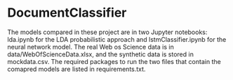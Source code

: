 # DocumentClassifier

The models compared in these project are in two Jupyter notebooks: lda.ipynb for the LDA probabilistic approach and lstmClassifier.ipynb for the neural network model. The real Web os Science data is in data/WebOfScienceData.xlsx, and the synthetic data is stored in mockdata.csv. The required packages to run the two files that contain the comapred models are listed in requirements.txt.
